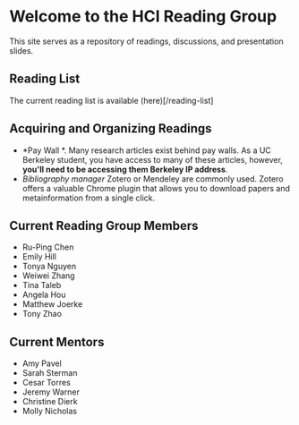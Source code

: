 # Welcome to the HCI Reading Group

This site serves as a repository of readings, discussions, and presentation slides. 

## Reading List
The current reading list is available (here)[/reading-list]

## Acquiring and Organizing Readings
* *Pay Wall *. Many research articles exist behind pay walls. As a UC Berkeley student, you have access to many of these articles, however, **you'll need to be accessing them Berkeley IP address**.
* *Bibliography manager* Zotero or Mendeley are commonly used. Zotero offers a valuable Chrome plugin that allows you to download papers and metainformation from a single click. 

## Current Reading Group Members
* Ru-Ping Chen
* Emily Hill
* Tonya Nguyen
* Weiwei Zhang
* Tina Taleb
* Angela Hou
* Matthew Joerke
* Tony Zhao

## Current Mentors
* Amy Pavel
* Sarah Sterman
* Cesar Torres
* Jeremy Warner
* Christine Dierk
* Molly Nicholas
